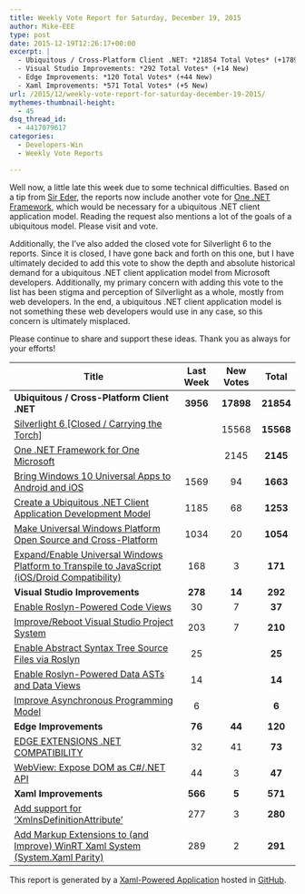 ```yaml
---
title: Weekly Vote Report for Saturday, December 19, 2015
author: Mike-EEE
type: post
date: 2015-12-19T12:26:17+00:00
excerpt: |
  - Ubiquitous / Cross-Platform Client .NET: *21854 Total Votes* (+17898 New)
  - Visual Studio Improvements: *292 Total Votes* (+14 New)
  - Edge Improvements: *120 Total Votes* (+44 New)
  - Xaml Improvements: *571 Total Votes* (+5 New)
url: /2015/12/weekly-vote-report-for-saturday-december-19-2015/
mythemes-thumbnail-height:
  - 45
dsq_thread_id:
  - 4417079617
categories:
  - Developers-Win
  - Weekly Vote Reports

---
```

Well now, a little late this week due to some technical difficulties. Based on a tip from [Sir Eder][1], the reports now include another vote for [One .NET Framework][2], which would be necessary for a ubiquitous .NET client application model. Reading the request also mentions a lot of the goals of a ubiquitous model. Please visit and vote.

Additionally, the I&#8217;ve also added the closed vote for Silverlight 6 to the reports. Since it is closed, I have gone back and forth on this one, but I have ultimately decided to add this vote to show the depth and absolute historical demand for a ubiquitous .NET client application model from Microsoft developers. Additionally, my primary concern with adding this vote to the list has been stigma and perception of Silverlight as a whole, mostly from web developers. In the end, a ubiquitous .NET client application model is not something these web developers would use in any case, so this concern is ultimately misplaced.

Please continue to share and support these ideas. Thank you as always for your efforts!

| Title                                                                                              | Last Week |       <span class="new">New Votes</span>        |   Total   |
| -------------------------------------------------------------------------------------------------- |:---------:|:-----------------------------------------------:|:---------:|
| **Ubiquitous / Cross-Platform Client .NET**                                                        | **3956**  | <span class="new"><strong>17898</strong></span> | **21854** |
| [Silverlight 6 [Closed / Carrying the Torch]][3]                                                   |           |         <span class="new">15568</span>          | **15568** |
| [One .NET Framework for One Microsoft][2]                                                          |           |          <span class="new">2145</span>          | **2145**  |
| [Bring Windows 10 Universal Apps to Android and iOS][4]                                            |   1569    |           <span class="new">94</span>           | **1663**  |
| [Create a Ubiquitous .NET Client Application Development Model][5]                                 |   1185    |           <span class="new">68</span>           | **1253**  |
| [Make Universal Windows Platform Open Source and Cross-Platform][6]                                |   1034    |           <span class="new">20</span>           | **1054**  |
| [Expand/Enable Universal Windows Platform to Transpile to JavaScript (iOS/Droid Compatibility)][7] |    168    |           <span class="new">3</span>            |  **171**  |
| **Visual Studio Improvements**                                                                     |  **278**  |  <span class="new"><strong>14</strong></span>   |  **292**  |
| [Enable Roslyn-Powered Code Views][8]                                                              |    30     |           <span class="new">7</span>            |  **37**   |
| [Improve/Reboot Visual Studio Project System][9]                                                   |    203    |           <span class="new">7</span>            |  **210**  |
| [Enable Abstract Syntax Tree Source Files via Roslyn][10]                                          |    25     |            <span class="new"></span>            |  **25**   |
| [Enable Roslyn-Powered Data ASTs and Data Views][11]                                               |    14     |            <span class="new"></span>            |  **14**   |
| [Improve Asynchronous Programming Model][12]                                                       |     6     |            <span class="new"></span>            |   **6**   |
| **Edge Improvements**                                                                              |  **76**   |  <span class="new"><strong>44</strong></span>   |  **120**  |
| [EDGE EXTENSIONS .NET COMPATIBILITY][13]                                                           |    32     |           <span class="new">41</span>           |  **73**   |
| [WebView: Expose DOM as C#/.NET API][14]                                                           |    44     |           <span class="new">3</span>            |  **47**   |
| **Xaml Improvements**                                                                              |  **566**  |   <span class="new"><strong>5</strong></span>   |  **571**  |
| [Add support for &#8216;XmlnsDefinitionAttribute&#8217;][15]                                       |    277    |           <span class="new">3</span>            |  **280**  |
| [Add Markup Extensions to (and Improve) WinRT Xaml System (System.Xaml Parity)][16]                |    289    |           <span class="new">2</span>            |  **291**  |

This report is generated by a [Xaml-Powered Application][17] hosted in [GitHub][18].

 [1]: https://disqus.com/by/ederbond/
 [2]: http://visualstudio.uservoice.com/forums/121579-visual-studio-2015/suggestions/4249140-one-net-framework-for-one-microsoft
 [3]: http://visualstudio.uservoice.com/forums/121579-visual-studio/suggestions/3556619-silverlight-6
 [4]: https://visualstudio.uservoice.com/forums/121579-visual-studio-2015/suggestions/8912350-bring-windows-10-universal-apps-to-android-and-ios
 [5]: http://visualstudio.uservoice.com/forums/121579-visual-studio/suggestions/10027638-create-a-ubiquitous-net-client-application-develo
 [6]: https://wpdev.uservoice.com/forums/110705-dev-platform/suggestions/7989744-make-universal-windows-platform-open-source-and-cr
 [7]: https://wpdev.uservoice.com/forums/110705-dev-platform/suggestions/7897380-expand-enable-universal-windows-platform-to-transp
 [8]: http://visualstudio.uservoice.com/forums/121579-visual-studio/suggestions/10020390-enable-roslyn-powered-code-views
 [9]: http://visualstudio.uservoice.com/forums/121579-visual-studio/suggestions/9347001-improve-reboot-visual-studio-project-system
 [10]: http://visualstudio.uservoice.com/forums/121579-visual-studio-2015/suggestions/7066885-enable-abstract-syntax-tree-source-files-via-rosly
 [11]: http://visualstudio.uservoice.com/forums/121579-visual-studio/suggestions/10020525-enable-roslyn-powered-data-asts-and-data-views
 [12]: http://visualstudio.uservoice.com/forums/121579-visual-studio/suggestions/9126493-improve-asynchronous-programming-model
 [13]: https://wpdev.uservoice.com/forums/257854-microsoft-edge-developer/suggestions/9467958-edge-extensions-net-compatibility
 [14]: https://wpdev.uservoice.com/forums/110705-dev-platform/suggestions/9126583-webview-expose-dom-as-c-net-api
 [15]: https://wpdev.uservoice.com/forums/110705-universal-windows-platform/suggestions/9523650-add-support-for-xmlnsdefinitionattribute
 [16]: https://wpdev.uservoice.com/forums/110705-dev-platform/suggestions/7232264-add-markup-extensions-to-and-improve-winrt-xaml
 [17]: https://imgflip.com/i/h6ho2
 [18]: https://github.com/DevelopersWin/VoteReporter